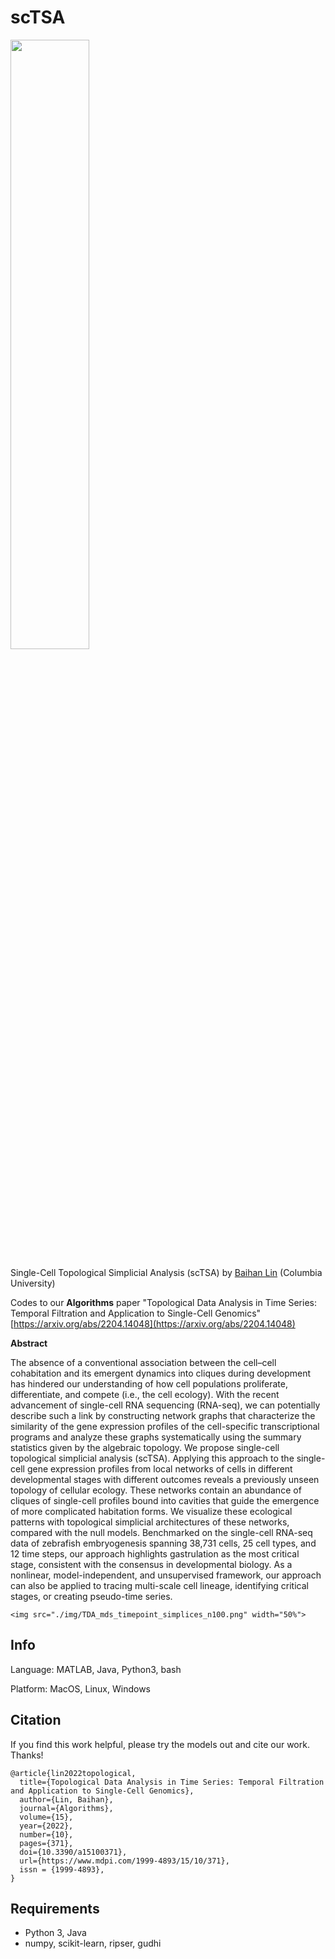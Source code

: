# scTSA

<img src="./img/tSNE_TDA_timepoints_c40.png" width="50%">

Single-Cell Topological Simplicial Analysis (scTSA) by [Baihan Lin](https://www.neuroinference.com/) (Columbia University)

Codes to our **Algorithms** paper "Topological Data Analysis in Time Series: Temporal Filtration and Application to Single-Cell Genomics" [https://arxiv.org/abs/2204.14048](https://arxiv.org/abs/2204.14048)

**Abstract**

The absence of a conventional association between the cell–cell cohabitation and its emergent dynamics into cliques during development has hindered our understanding of how cell populations proliferate, differentiate, and compete (i.e., the cell ecology). With the recent advancement of single-cell RNA sequencing (RNA-seq), we can potentially describe such a link by constructing network graphs that characterize the similarity of the gene expression profiles of the cell-specific transcriptional programs and analyze these graphs systematically using the summary statistics given by the algebraic topology. We propose single-cell topological simplicial analysis (scTSA). Applying this approach to the single-cell gene expression profiles from local networks of cells in different developmental stages with different outcomes reveals a previously unseen topology of cellular ecology. These networks contain an abundance of cliques of single-cell profiles bound into cavities that guide the emergence of more complicated habitation forms. We visualize these ecological patterns with topological simplicial architectures of these networks, compared with the null models. Benchmarked on the single-cell RNA-seq data of zebrafish embryogenesis spanning 38,731 cells, 25 cell types, and 12 time steps, our approach highlights gastrulation as the most critical stage, consistent with the consensus in developmental biology. As a nonlinear, model-independent, and unsupervised framework, our approach can also be applied to tracing multi-scale cell lineage, identifying critical stages, or creating pseudo-time series. 


`<img src="./img/TDA_mds_timepoint_simplices_n100.png" width="50%">`

## Info

Language: MATLAB, Java, Python3, bash

Platform: MacOS, Linux, Windows

## Citation

If you find this work helpful, please try the models out and cite our work. Thanks!

```
@article{lin2022topological,
  title={Topological Data Analysis in Time Series: Temporal Filtration and Application to Single-Cell Genomics},
  author={Lin, Baihan},
  journal={Algorithms},
  volume={15},
  year={2022},
  number={10},
  pages={371},
  doi={10.3390/a15100371},
  url={https://www.mdpi.com/1999-4893/15/10/371},
  issn = {1999-4893},
}
```

## Requirements

* Python 3, Java
* numpy, scikit-learn, ripser, gudhi
